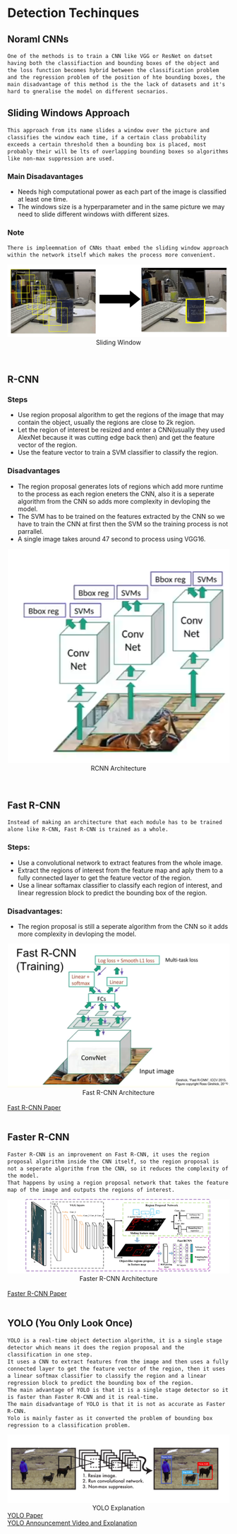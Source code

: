 # Detection Techinques

## Noraml CNNs
    One of the methods is to train a CNN like VGG or ResNet on datset having both the classifiaction and bounding boxes of the object and the loss function becomes hybrid between the classification problem and the regression problem of the position of hte bounding boxes, the main disadvantage of this method is the the lack of datasets and it's hard to gneralise the model on different secnarios.

## Sliding Windows Approach
    This approach from its name slides a window over the picture and classifies the window each time, if a certain class probability exceeds a certain threshold then a bounding box is placed, most probably their will be lts of overlapping bounding boxes so algorithms like non-max suppression are used.
### Main Disadavantages
- Needs high computational power as each part of the image is classified at least one time.
- The windows size is a hyperparameter and in the same picture we may need to slide different windows wiith different sizes.
### Note
    There is impleemnation of CNNs thaat embed the sliding window approach within the network itself which makes the process more convenient.

<div align='center' display='flex'>
    <img src="./sliding_windows.png">
</div>
<center>Sliding Window</center>
 <br/>
 <br/>

## R-CNN

### Steps
- Use region proposal algorithm to get the regions of the image that may contain the object, usually the regions are close to 2k region.
- Let the region of interest be resized and enter a CNN(usually they used AlexNet because it was cutting edge back then) and get the feature vector of the region.
- Use the feature vector to train a SVM classifier to classify the region.

### Disadvantages
- The region proposal generates lots of regions which add more runtime to the process as each region eneters the CNN, also it is a seperate algorithm from the CNN so adds more complexity in devloping the model.
- The SVM has to be trained on the features extracted by the CNN so we have to train the CNN at first then the SVM so the training process is not parrallel.
- A single image takes around 47 second to process using VGG16.

<div align='center' display='flex'>
    <img src="./rcnn.png">
</div>

<center>RCNN Architecture</center>
 <br/>
 <br/>

## Fast R-CNN
    Instead of making an architecture that each module has to be trained alone like R-CNN, Fast R-CNN is trained as a whole.

### Steps:
- Use a convolutional network to extract features from the whole image.
- Extract the regions of interest from the feature map and aply them to a fully connected layer to get the feature vector of the region.
- Use a linear softamax classifier to classify each region of interest, and linear regression block to predict the bounding box of the region.

### Disadvantages:
- The region proposal is still a seperate algorithm from the CNN so it adds more complexity in devloping the model.

<div align='center' display='flex'>
    <img src="./fastrcnn.png">
</div>
<center>Fast R-CNN Architecture</center>
 <br/>
<a href="https://arxiv.org/pdf/1504.08083.pdf">Fast R-CNN Paper</a>
 <br/>
 <br/>


## Faster R-CNN
    Faster R-CNN is an improvement on Fast R-CNN, it uses the region proposal algorithm inside the CNN itself, so the region proposal is not a seperate algorithm from the CNN, so it reduces the complexity of the model.
    That happens by using a region proposal network that takes the feature map of the image and outputs the regions of interest.
<!-- netwrk architecture image from the internet -->
<div align='center' display='flex'>
    <img src="./faster_rcnn.png">
</div>
<center>Faster R-CNN Architecture</center>
 <br/>
 <!-- paper link -->
<a href="https://arxiv.org/pdf/1506.01497.pdf">Faster R-CNN Paper</a>
 <br/>
 <br/>

 ## YOLO (You Only Look Once)
    YOLO is a real-time object detection algorithm, it is a single stage detector which means it does the region proposal and the classification in one step.
    It uses a CNN to extract features from the image and then uses a fully connected layer to get the feature vector of the region, then it uses a linear softmax classifier to classify the region and a linear regression block to predict the bounding box of the region.
    The main advantage of YOLO is that it is a single stage detector so it is faster than Faster R-CNN and it is real-time.
    The main disadvantage of YOLO is that it is not as accurate as Faster R-CNN.
    Yolo is mainly faster as it converted the problem of bounding box regression to a classification problem.
<!-- link to paper -->
<!-- image of yolo_explanation -->
<div align='center' display='flex'>
    <img src="./yolo_explanation.png">
</div>
<center>YOLO Explanation</center>
<a href="https://arxiv.org/pdf/1506.02640.pdf">YOLO Paper</a>
 <br/>
<a href="https://www.youtube.com/watch?v=NM6lrxy0bxs&t=312s&ab_channel=ComputerVisionFoundationVideos">YOLO Announcement Video and Explanation</a>
 <br/>
 <br/>
